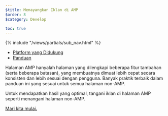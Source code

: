 ```yaml
---
$title: Menayangkan Iklan di AMP
$order: 8
$category: Develop

toc: true
---
```


<div class="toc">
{% include "/views/partials/sub_nav.html" %}
  <ul>
    <li><a href="/id/learn/who/#ads">Platform yang Didukung</a></li>
    <li><a href="/id/roadmap">Panduan</a></li>
  </ul>
</div>

Halaman AMP hanyalah halaman yang dilengkapi beberapa fitur tambahan (serta beberapa batasan), yang membuatnya dimuat lebih cepat secara konsisten dan lebih sesuai dengan pengguna. Banyak praktik terbaik dalam panduan ini yang sesuai untuk semua halaman non-AMP.

Untuk mendapatkan hasil yang optimal, tangani iklan di halaman AMP seperti menangani halaman non-AMP.

<a class="button go-button" href="/id/docs/guides/ads/ads_getting_started.html">Mari kita mulai.</a>

